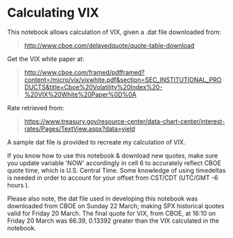 # Calculating VIX

This notebook allows calculation of VIX, given a .dat file downloaded from:

> http://www.cboe.com/delayedquote/quote-table-download

Get the VIX white paper at:
> http://www.cboe.com/framed/pdfframed?content=/micro/vix/vixwhite.pdf&section=SEC_INSTITUTIONAL_PRODUCTS&title=Cboe%20Volatility%20Index%20-%20VIX%20White%20Paper%0D%0A

Rate retrieved from:
> https://www.treasury.gov/resource-center/data-chart-center/interest-rates/Pages/TextView.aspx?data=yield

A sample dat file is provided to recreate my calculation of VIX.

If you know how to use this notebook & download new quotes, make sure you update variable 'NOW' accordingly in cell 6 to accurately reflect CBOE quote time, which is U.S. Central Time. Some knowledge of using timedeltas is needed in order to account for your offset from CST/CDT (UTC/GMT -6 hours ).

Please also note, the dat file used in developing this notebook was downloaded from CBOE on Sunday 22 March; making SPX historical quotes valid for Friday 20 March. The final quote for VIX, from CBOE, at 16:10 on Friday 20 March was 66.39, 0.13392 greater than the VIX calculated in the notebook.
